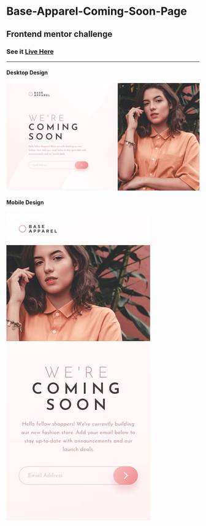 # Base-Apparel-Coming-Soon-Page
## Frontend mentor challenge

### See it [Live Here](https://base-apparel-base.netlify.app/)

---

#### Desktop Design
![Desktop Design](https://github.com/meehan9/Base-Apparel-Coming-Soon-Page/blob/main/design/desktop-design.jpg?raw=true)

#### Mobile Design
![Mobile Design](https://github.com/meehan9/Base-Apparel-Coming-Soon-Page/blob/main/design/mobile-design.jpg?raw=true)
